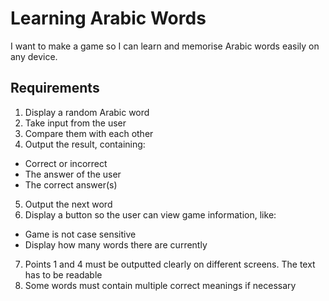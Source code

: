 # Learning Arabic Words

I want to make a game so I can learn and memorise Arabic words easily on any device.

## Requirements

1. Display a random Arabic word
2. Take input from the user
3. Compare them with each other
4. Output the result, containing:

- Correct or incorrect
- The answer of the user
- The correct answer(s)

5. Output the next word
6. Display a button so the user can view game information, like:

- Game is not case sensitive
- Display how many words there are currently

7. Points 1 and 4 must be outputted clearly on different screens. The text has to be readable
8. Some words must contain multiple correct meanings if necessary
